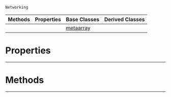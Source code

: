  `Networking`

|Methods|Properties|Base Classes|Derived Classes|
|---|---|---|---|
| | |[metaarray](https://github.com/PlasmaEngine/PlasmaDocs/blob/master/code_reference/class_reference/metaarray.markdown)| |


 #  Properties


---  
 #  Methods


---  
 

 